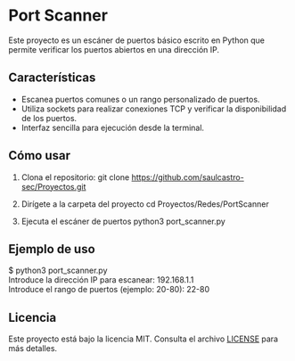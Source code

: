 # Port Scanner
Este proyecto es un escáner de puertos básico escrito en Python que permite verificar los puertos abiertos en una dirección IP.

## Características
- Escanea puertos comunes o un rango personalizado de puertos.
- Utiliza sockets para realizar conexiones TCP y verificar la disponibilidad de los puertos.
- Interfaz sencilla para ejecución desde la terminal.

## Cómo usar
1. Clona el repositorio:
   git clone https://github.com/saulcastro-sec/Proyectos.git


2. Dirígete a la carpeta del proyecto
   cd Proyectos/Redes/PortScanner

3. Ejecuta el escáner de puertos
  python3 port_scanner.py

## Ejemplo de uso
  $ python3 port_scanner.py  
  Introduce la dirección IP para escanear: 192.168.1.1  
  Introduce el rango de puertos (ejemplo: 20-80): 22-80

## Licencia
Este proyecto está bajo la licencia MIT. Consulta el archivo [LICENSE](LICENSE) para más detalles.

